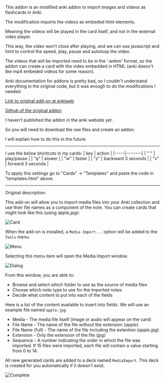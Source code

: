 This addon is an modified anki addon to import images and videos as flashcards in Anki.

The modification imports the videos as embeded html elements.

Meaning the videos will be played in the card itself, and not in the external video player.

This way, the video won't close after playing, and we can use javascript and html to control the speed, play, pause and autoloop the video.

The videos that will be imported need to be in the '.webm' format, so the addon can create a card with the video embedded in HTML (anki doesn't like mp4
embeded videos for some reason).

Anki documentation for addons is pretty bad, so I couldn't understand everything in the original code, but it was enough to do the modifications
I needed.

[Link to original add-on at ankiweb](https://ankiweb.net/shared/info/1531997860)

[Github of the original addon](https://github.com/hssm/media-import)

I haven't published the addon in the anki website yet.

So you will need to download the raw files and create an addon.

I will explain how to do this in the future.

------------------------------------------------------------------------------------------------------------------------------------------------------------
I use the below shortcuts in my cards:
| key | action |
|-----|--------|
| "`" | play/pause |
| "q" | slower |
| "w" | faster |
| "z" | backward 3 seconds |
| "x" | forward 3 seconds |

To apply this settings go to "Cards" -> "Templates" and paste the code in "templates.html" above.

--------------------------------------------------------------------------------------------------------------------------------------------------------------------
Original description:

This add-on will allow you to import media files into your Anki collection and use their file names as a component of the note. You can create cards that might look like this (using *apple.jpg*):

![Card](https://raw.githubusercontent.com/hssm/media-import/master/docs/card.png)

When the add-on is installed, a `Media Import...` option will be added to the `Tools` menu.

![Menu](https://raw.githubusercontent.com/hssm/media-import/master/docs/menu.png)

Selecting this menu item will open the Media Import window.

![Dialog](https://raw.githubusercontent.com/hssm/media-import/master/docs/dialog.png)

From this window, you are able to:
- Browse and select which folder to use as the source of media files
- Choose which note type to use for the imported notes
- Decide what content to put into each of the fields
 
Here is a list of the content available to insert into fields. We will use an example file named `apple.jpg`.
 - Media - The media file itself (image or audio will appear on the card)
 - File Name - The name of the file without the extension (*apple*)
 - File Name (full) - The name of the file including the extention (*apple.jpg*)
 - Extension - Only the extension of the file (*jpg*)
 - Sequence - A number indicating the order in which the file was imported. If 15 files were imported, each file will contain a value starting from 0 to 14.




All new generated cards are added to a deck named `MediaImport`. This deck is created for you automatically if it doesn't exist.

![Complete](https://raw.githubusercontent.com/hssm/media-import/master/docs/complete.png)
